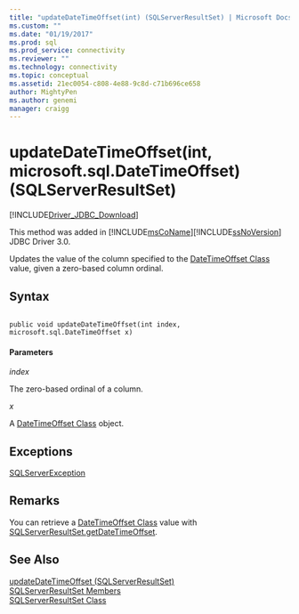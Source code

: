 ```yaml
---
title: "updateDateTimeOffset(int) (SQLServerResultSet) | Microsoft Docs"
ms.custom: ""
ms.date: "01/19/2017"
ms.prod: sql
ms.prod_service: connectivity
ms.reviewer: ""
ms.technology: connectivity
ms.topic: conceptual
ms.assetid: 21ec0054-c808-4e88-9c8d-c71b696ce658
author: MightyPen
ms.author: genemi
manager: craigg
---
```

# updateDateTimeOffset(int, microsoft.sql.DateTimeOffset) (SQLServerResultSet)
[!INCLUDE[Driver_JDBC_Download](../../../includes/driver_jdbc_download.md)]

  This method was added in [!INCLUDE[msCoName](../../../includes/msconame_md.md)][!INCLUDE[ssNoVersion](../../../includes/ssnoversion-md.md)] JDBC Driver 3.0.  
  
 Updates the value of the column specified to the [DateTimeOffset Class](../../../connect/jdbc/reference/datetimeoffset-class.md) value, given a zero-based column ordinal.  
  
## Syntax  
  
```  
  
public void updateDateTimeOffset(int index, microsoft.sql.DateTimeOffset x)  
```  
  
#### Parameters  
 *index*  
  
 The zero-based ordinal of a column.  
  
 *x*  
  
 A [DateTimeOffset Class](../../../connect/jdbc/reference/datetimeoffset-class.md) object.  
  
## Exceptions  
 [SQLServerException](../../../connect/jdbc/reference/sqlserverexception-class.md)  
  
## Remarks  
 You can retrieve a [DateTimeOffset Class](../../../connect/jdbc/reference/datetimeoffset-class.md) value with [SQLServerResultSet.getDateTimeOffset](../../../connect/jdbc/reference/getdatetimeoffset-sqlserverresultset.md).  
  
## See Also  
 [updateDateTimeOffset &#40;SQLServerResultSet&#41;](../../../connect/jdbc/reference/updatedatetimeoffset-sqlserverresultset.md)   
 [SQLServerResultSet Members](../../../connect/jdbc/reference/sqlserverresultset-members.md)   
 [SQLServerResultSet Class](../../../connect/jdbc/reference/sqlserverresultset-class.md)  
  
  
